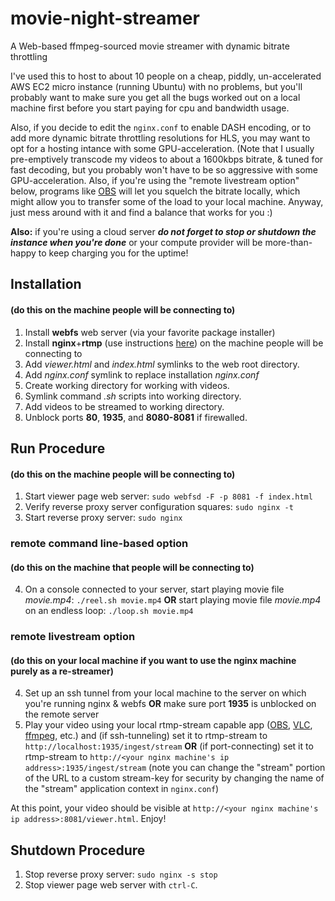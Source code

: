 # movie-night-streamer
A Web-based ffmpeg-sourced movie streamer with dynamic bitrate throttling

I've used this to host to about 10 people on a cheap, piddly, un-accelerated AWS EC2 micro instance (running Ubuntu) with no problems, but you'll probably want to make sure you get all the bugs worked out on a local machine first before you start paying for cpu and bandwidth usage. 

Also, if you decide to edit the `nginx.conf` to enable DASH encoding, or to add more dynamic bitrate throttling resolutions for HLS, you may want to opt for a hosting intance with some GPU-acceleration. (Note that I usually pre-emptively transcode my videos to about a 1600kbps bitrate, & tuned for fast decoding, but you probably won't have to be so aggressive with some GPU-acceleration. Also, if you're using the "remote livestream option" below, programs like [OBS](https://obsproject.com) will let you squelch the bitrate locally, which might allow you to transfer some of the load to your local machine. Anyway, just mess around with it and find a balance that works for you :)

**Also:** if you're using a cloud server ***do not forget to stop or shutdown the instance when you're done*** or your compute provider will be more-than-happy to keep charging you for the uptime!

## Installation
#### (do this on the machine people will be connecting to)
1. Install **webfs** web server (via your favorite package installer)
2. Install **nginx**+**rtmp** (use instructions [here](https://www.nginx.com/blog/video-streaming-for-remote-learning-with-nginx/)) on the machine people will be connecting to
3. Add *viewer.html* and *index.html* symlinks to the web root directory.
4. Add *nginx.conf* symlink to replace installation *nginx.conf*
5. Create working directory for working with videos.
6. Symlink command *.sh* scripts into working directory.
7. Add videos to be streamed to working directory.
8. Unblock ports **80**, **1935**, and **8080-8081** if firewalled.

## Run Procedure
#### (do this on the machine people will be connecting to)
1. Start viewer page web server: `sudo webfsd -F -p 8081 -f index.html`
2. Verify reverse proxy server configuration squares: `sudo nginx -t`
3. Start reverse proxy server: `sudo nginx`

### remote command line-based option
#### (do this on the machine that people will be connecting to)
4. On a console connected to your server, start playing movie file *movie.mp4*: `./reel.sh movie.mp4` 
   **OR** start playing movie file *movie.mp4* on an endless loop: `./loop.sh movie.mp4`

### remote livestream option
#### (do this on your local machine if you want to use the nginx machine purely as a re-streamer)
4. Set up an ssh tunnel from your local machine to the server on which you're running nginx & webfs **OR** make sure port **1935** is unblocked on the remote server
5. Play your video using your local rtmp-stream capable app ([OBS](https://obsproject.com), [VLC](https://www.videolan.org/vlc/index.html), [ffmpeg](https://trac.ffmpeg.org/wiki/StreamingGuide), etc.) and (if ssh-tunneling) set it to rtmp-stream to `http://localhost:1935/ingest/stream` **OR** (if port-connecting) set it to rtmp-stream to `http://<your nginx machine's ip address>:1935/ingest/stream` (note you can change the "stream" portion of the URL to a custom stream-key for security by changing the name of the "stream" application context in `nginx.conf`)

At this point, your video should be visible at `http://<your nginx machine's ip address>:8081/viewer.html`. Enjoy!

## Shutdown Procedure
1. Stop reverse proxy server: `sudo nginx -s stop`
2. Stop viewer page web server with `ctrl-C`.

